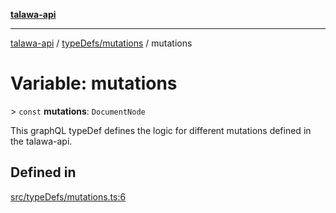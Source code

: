 [**talawa-api**](../../../README.md)

***

[talawa-api](../../../modules.md) / [typeDefs/mutations](../README.md) / mutations

# Variable: mutations

\> `const` **mutations**: `DocumentNode`

This graphQL typeDef defines the logic for different mutations defined in the talawa-api.

## Defined in

[src/typeDefs/mutations.ts:6](https://github.com/PalisadoesFoundation/talawa-api/blob/039b0f127fb8caa46d57186ab4b3bb27fe150903/src/typeDefs/mutations.ts#L6)

